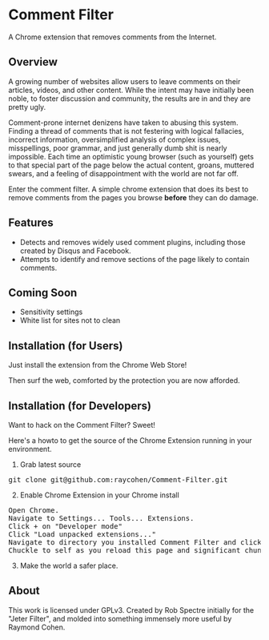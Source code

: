 Comment Filter
================================
A Chrome extension that removes comments from the Internet.


Overview
--------------------------
A growing number of websites allow users to leave comments on their articles, videos, and other content.  While the intent may have initially been noble, to foster discussion and community, the results are in and they are pretty ugly.

Comment-prone internet denizens have taken to abusing this system. Finding a thread of comments that is not festering with logical fallacies, incorrect information, oversimplified analysis of complex issues, misspellings, poor grammar, and just generally dumb shit is nearly impossible.  Each time an optimistic young browser (such as yourself) gets to that special part of the page below the actual content, groans, muttered swears, and a feeling of disappointment with the world are not far off. 

Enter the comment filter.  A simple chrome extension that does its best to remove comments from the pages you browse **before** they can do damage.


Features
--------------------------

* Detects and removes widely used comment plugins, including those created by Disqus and Facebook.
* Attempts to identify and remove sections of the page likely to contain comments.

Coming Soon
--------------------------
* Sensitivity settings 
* White list for sites not to clean

Installation (for Users)
--------------------------

Just install the extension from the Chrome Web Store!

Then surf the web, comforted by the protection you are now afforded.


Installation (for Developers)
-------------------------
Want to hack on the Comment Filter?  Sweet!

Here's a howto to get the source of the Chrome Extension running in your environment.

1) Grab latest source
<pre>
git clone git@github.com:raycohen/Comment-Filter.git
</pre>

2) Enable Chrome Extension in your Chrome install
<pre>
Open Chrome.
Navigate to Settings... Tools... Extensions.
Click + on "Developer mode"
Click "Load unpacked extensions..."
Navigate to directory you installed Comment Filter and click Open.
Chuckle to self as you reload this page and significant chunks of it suddenly disappear.
</pre>

3) Make the world a safer place.


About
-------------------------
This work is licensed under GPLv3.  Created by Rob Spectre initially for the "Jeter Filter", and molded into something immensely more useful by Raymond Cohen.